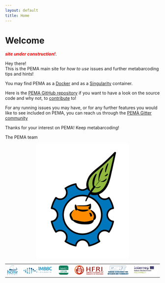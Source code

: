 ```yaml
---
layout: default
title: Home
---
```


# Welcome



<span style="color:red">***site under construction!***</span>.



<p class="message">
  Hey there! <br>
  This is the PEMA main site for <i>how to use</i> issues and further metabarcoding tips and hints!
</p>


You may find PEMA as a [Docker](https://hub.docker.com/r/hariszaf/pema) and as a [Singularity](https://singularity-hub.org/collections/2295) container.

Here is the [PEMA GitHub repository](https://github.com/hariszaf/pema) if you want to have a look on the source code and why not, to [contribute](https://github.com/hariszaf/pema/blob/master/CONTRIBUTING.md) to!

For any running issues you may have, or for any further features you would like to see included on PEMA, you can reach us through the [PEMA Gitter community](https://gitter.im/pema-helpdesk/community#)

Thanks for your interest on PEMA!
Keep metabarcoding!

The PEMA team

<p align="center">
<img src="public/pema_logo.png" alt="drawing" style="width:300px;"/>
</p>


<table><tr>
  <td><a href="https://https://www.hcmr.gr/en/"><img src="public/hcmr.png" alt="Drawing" style="width: 50px;"/> 
  <td><a href="http://imbbc.hcmr.gr/"><img src="public/imbbc_logo.png" alt="Drawing" style="width: 150px;"/> 
  <td><a href= "https://http://prego.hcmr.gr/"><img src="public/lab42open.png" width="60" />
  <td><a href="https://www.elidek.gr/en/homepage/"><img src="public/hfri.png" width="140" />
  <td><a href="http://www.gsrt.gr/central.aspx?sId=119I428I1089I323I488743"><img src="public/gsrt.png" width="100" />
  <td><a href="https://reconnect.hcmr.gr/"><img src="public/Acronym_Environment_RECONNECT-4_1.jpg" width="120" />
